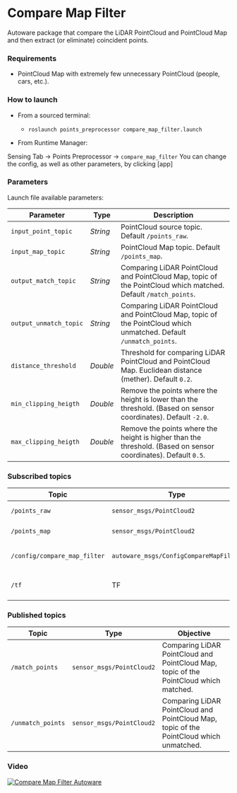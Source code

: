# Compare Map Filter

Autoware package that compare the LiDAR PointCloud and PointCloud Map and then extract (or eliminate) coincident points.

### Requirements

* PointCloud Map with extremely few unnecessary PointCloud (people, cars, etc.).

### How to launch

* From a sourced terminal:
    - `roslaunch points_preprocessor compare_map_filter.launch`

* From Runtime Manager:

Sensing Tab -> Points Preprocessor -> `compare_map_filter`
You can change the config, as well as other parameters, by clicking [app]

### Parameters

Launch file available parameters:

|Parameter| Type| Description|
----------|-----|--------
|`input_point_topic`|*String*|PointCloud source topic. Default `/points_raw`.|
|`input_map_topic`|*String*|PointCloud Map topic. Default `/points_map`.|
|`output_match_topic`|*String*|Comparing LiDAR PointCloud and PointCloud Map, topic of the PointCloud which matched. Default `/match_points`.|
|`output_unmatch_topic`|*String*|Comparing LiDAR PointCloud and PointCloud Map, topic of the PointCloud which unmatched. Default `/unmatch_points`.|
|`distance_threshold`|*Double*|Threshold for comparing LiDAR PointCloud and PointCloud Map. Euclidean distance (mether).  Default `0.2`.|
|`min_clipping_heigth`|*Double*|Remove the points where the height is lower than the threshold. (Based on sensor coordinates). Default `-2.0`.|
|`max_clipping_heigth`|*Double*|Remove the points where the height is higher than the threshold. (Based on sensor coordinates). Default `0.5`.|

### Subscribed topics

|Topic|Type|Objective|
------|----|---------
|`/points_raw`|`sensor_msgs/PointCloud2`|PointCloud source topic.|
|`/points_map`|`sensor_msgs/PointCloud2`|PointCloud Map topic.|
|`/config/compare_map_filter`|`autoware_msgs/ConfigCompareMapFilter`|Configuration adjustment for threshold.|
|`/tf`|TF|sensor frame <-> map frame|

### Published topics

|Topic|Type|Objective|
------|----|---------
|`/match_points`|`sensor_msgs/PointCloud2`|Comparing LiDAR PointCloud and PointCloud Map, topic of the PointCloud which matched.|
|`/unmatch_points`|`sensor_msgs/PointCloud2`|Comparing LiDAR PointCloud and PointCloud Map, topic of the PointCloud which unmatched.|

### Video

[![Compare Map Filter Autoware](https://img.youtube.com/vi/7nK6JrI7TAI/0.jpg)](https://www.youtube.com/watch?v=7nK6JrI7TAI)
